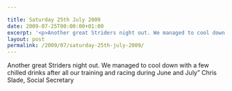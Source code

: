 ```yaml
---

title: Saturday 25th July 2009
date: 2009-07-25T00:00:00+01:00
excerpt: '<p>Another great Striders night out. We managed to cool down with a few chilled drinks after all our training and racing during June and July" Chris Slade, Social Secretary</p>'
layout: post
permalink: /2009/07/saturday-25th-july-2009/
---
```

Another great Striders night out. We managed to cool down with a few chilled drinks after all our training and racing during June and July&#8221; Chris Slade, Social Secretary